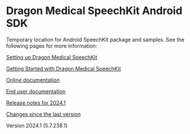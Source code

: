 # Dragon Medical SpeechKit Android SDK
Temporary location for Android SpeechKit package and samples.
See the following pages for more information:

[Setting up Dragon Medical SpeechKit](https://learn.microsoft.com/en-us/industry/healthcare/speechkit/android-sdk/setup)

[Getting Started with Dragon Medical SpeechKit](https://learn.microsoft.com/en-us/industry/healthcare/speechkit/concepts/getting-started)

[Online documentation](https://learn.microsoft.com/en-us/industry/healthcare/speechkit/android-sdk/)

[End user documentation](https://learn.microsoft.com/en-us/industry/healthcare/speechkit/enduser/end-user-help)

[Release notes for 2024.1](https://learn.microsoft.com/en-us/industry/healthcare/speechkit/release-notes/android-2024.1)

[Changes since the last version](https://learn.microsoft.com/en-us/industry/healthcare/speechkit/release-notes/android-2024.1#new-in-version-20241-57-r1)

Version 2024.1 (5.7.238.1)